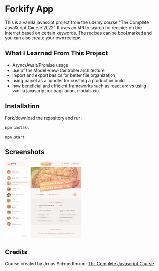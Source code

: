 # Forkify App

This is a vanilla javascipt project from the udemy course "The Complete JavaScript Course 2022" It uses an API to search for recipies on the internet based on certain keywords. The recipes can be bookmarked and you can also create your own reciepe.

## What I Learned From This Project

- Async/Await/Promise usage
- use of the Model-View-Controller architecture
- import and export basics for better file organization
- using parcel as a bundler for creating a production build
- how beneficial and efficient frameworks such as react are vs using vanilla javascript for pagination, modals etc.

## Installation

Fork/download the repository and run:

`npm install`

`npm start`

## Screenshots

<img src="./screenshots/forkify_app.PNG" height="50%" width="50%">

## Credits

Course created by Jonas Schmedtmann:
[The Complete Javascript Course](https://www.udemy.com/course/the-complete-javascript-course/)
